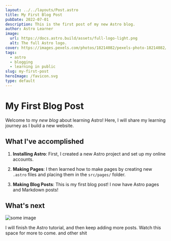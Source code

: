 ```yaml
---
layout: ../../layouts/Post.astro
title: My First Blog Post
pubDate: 2022-07-01
description: This is the first post of my new Astro blog.
author: Astro Learner
image:
  url: https://docs.astro.build/assets/full-logo-light.png
  alt: The full Astro logo.
cover: https://images.pexels.com/photos/18214082/pexels-photo-18214082/free-photo-of-carretera-luces-anochecer-velocidad.jpeg?auto=compress&cs=tinysrgb&w=1260&h=750&dpr=1
tags:
  - astro
  - blogging
  - learning in public
slug: my-first-post
heroImage: /favicon.svg
type: default
---
```


# My First Blog Post

Welcome to my _new blog_ about learning Astro! Here, I will share my learning journey as I build a new website.

## What I've accomplished

1. **Installing Astro**: First, I created a new Astro project and set up my online accounts.

2. **Making Pages**: I then learned how to make pages by creating new `.astro` files and placing them in the `src/pages/` folder.

3. **Making Blog Posts**: This is my first blog post! I now have Astro pages and Markdown posts!

## What's next

![some image](https://images.pexels.com/photos/18157985/pexels-photo-18157985/free-photo-of-madera-ciudad-restaurante-vacaciones.jpeg)

I will finish the Astro tutorial, and then keep adding more posts. Watch this space for more to come.
and other shit
